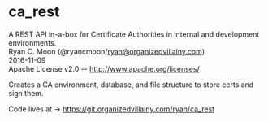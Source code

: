 # ca_rest
 A REST API in-a-box for Certificate Authorities in internal and development environments.<br>
 Ryan C. Moon (@ryancmoon/ryan@organizedvillainy.com)<br>
 2016-11-09<br>
 Apache License v2.0 -- http://www.apache.org/licenses/

Creates a CA environment, database, and file structure to store certs and sign them.

Code lives at -> https://git.organizedvillainy.com/ryan/ca_rest
